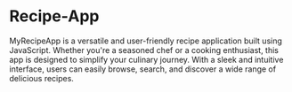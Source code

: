# Recipe-App
MyRecipeApp is a versatile and user-friendly recipe application built using JavaScript. Whether you're a seasoned chef or a cooking enthusiast, this app is designed to simplify your culinary journey. With a sleek and intuitive interface, users can easily browse, search, and discover a wide range of delicious recipes.
